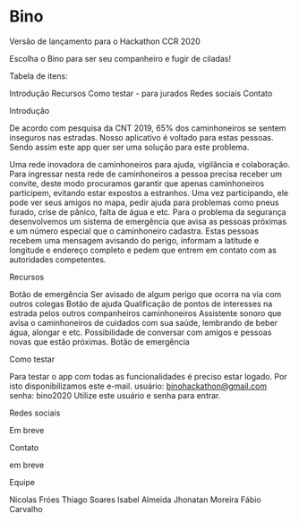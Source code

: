 # Bino
Versão de lançamento para o Hackathon CCR 2020

Escolha o Bino para ser seu companheiro e fugir de ciladas!

Tabela de itens:

Introdução
Recursos
Como testar - para jurados
Redes sociais
Contato


Introdução

De acordo com pesquisa da CNT 2019, 65% dos caminhoneiros se sentem inseguros nas estradas. Nosso aplicativo é voltado para estas pessoas.
Sendo assim este app quer ser uma solução para este problema.

Uma rede inovadora de caminhoneiros para ajuda, vigilância e colaboração. 
Para ingressar nesta rede de caminhoneiros a pessoa precisa receber um convite, deste modo procuramos garantir que apenas caminhoneiros participem, evitando estar expostos a estranhos.
Uma vez participando, ele pode ver seus amigos no mapa, pedir ajuda para problemas como pneus furado, crise de pânico, falta de água e etc. 
Para o problema da segurança desenvolvemos um sistema de emergência que avisa as pessoas próximas e um número especial que o caminhoneiro cadastra. Estas pessoas recebem
uma mensagem avisando do perigo, informam a latitude e longitude e endereço completo e pedem que entrem em contato com as autoridades competentes.



Recursos

Botão de emergência
Ser avisado de algum perigo que ocorra na via com outros colegas
Botão de ajuda
Qualificação de pontos de interesses na estrada pelos outros companheiros caminhoneiros
Assistente sonoro que avisa o caminhoneiros de cuidados com sua saúde, lembrando de beber água, alongar e etc.
Possibilidade de conversar com amigos e pessoas novas que estão próximas.
Botão de emergência


Como testar

Para testar o app com todas as funcionalidades é preciso estar logado. Por isto disponibilizamos este e-mail.
usuário: binohackathon@gmail.com
senha: bino2020
Utilize este usuário e senha para entrar. 



Redes sociais

Em breve


Contato

em breve


Equipe

Nicolas Fróes
Thiago Soares
Isabel Almeida
Jhonatan Moreira
Fábio Carvalho
